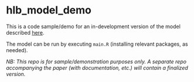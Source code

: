 # hlb_model_demo

This is a code sample/demo for an in-development version  of the model described [here](https://ncsizemore.github.io/hlb-model/).

The model can be run by executing `main.R` (installing relevant packages, as needed).

*NB: This repo is for sample/demonstration purposes only.  A separate repo accompanying the paper (with documentation, etc.)  will contain a finalized version.*